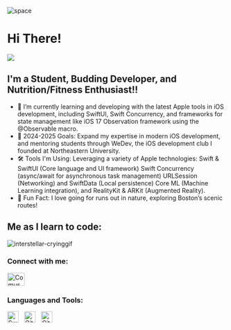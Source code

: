 


![space](https://user-images.githubusercontent.com/79765856/204119622-df35c6b1-987b-42ba-9e97-122087e4caf6.gif)

# Hi There! 

![](https://komarev.com/ghpvc/?username=comus4)

## I'm a Student, Budding Developer, and Nutrition/Fitness Enthusiast!!
- 🌱 I’m currently learning and developing with the latest Apple tools in iOS development, including SwiftUI, Swift Concurrency, and frameworks for state management like iOS 17 Observation framework using the @Observable macro.
- 💼 2024-2025 Goals: Expand my expertise in modern iOS development, and mentoring students through WeDev, the iOS development club I founded at Northeastern University.
- 🛠️ Tools I'm Using: Leveraging a variety of Apple technologies:
Swift & SwiftUI (Core language and UI framework)
Swift Concurrency (async/await for asynchronous task management)
URLSession (Networking) and SwiftData (Local persistence)
Core ML (Machine Learning integration), and RealityKit & ARKit (Augmented Reality).
- 🌳 Fun Fact: I love going for runs out in nature, exploring Boston’s scenic routes!

## Me as I learn to code:
![interstellar-cryinggif](https://user-images.githubusercontent.com/79765856/204119301-cacaa961-95bb-4265-a94e-86d1e0496755.gif)


### Connect with me:


<p align="left" dir="auto">
<a href="https://linkedin.com/in/comus-hardman/" rel="nofollow"><img align="center" src="https://raw.githubusercontent.com/rahuldkjain/github-profile-readme-generator/master/src/images/icons/Social/linked-in-alt.svg" alt= "Comus" height="30" width="40" style="max-width: 100%;"></a>
</p>




### Languages and Tools:

<img align="left" alt="Swift" width="26px" src="https://cdn.jsdelivr.net/gh/devicons/devicon/icons/swift/swift-original.svg" style="padding-right:10px;" />
<img align="left" alt="Git" width="26px" src="https://cdn.jsdelivr.net/gh/devicons/devicon/icons/git/git-original.svg" style="padding-right:10px;" />
<img align="left" alt="GitHub" width="26px" src="https://user-images.githubusercontent.com/3369400/139447912-e0f43f33-6d9f-45f8-be46-2df5bbc91289.png" style="padding-right:10px;" />

